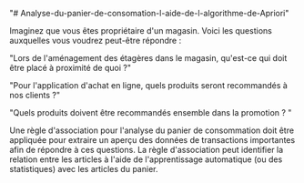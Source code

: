 "# Analyse-du-panier-de-consomation-l-aide-de-l-algorithme-de-Apriori" 

Imaginez que vous êtes propriétaire d'un magasin. Voici les questions auxquelles vous voudrez peut-être répondre :

"Lors de l'aménagement des étagères dans le magasin, qu'est-ce qui doit être placé à proximité de quoi ?"

"Pour l'application d'achat en ligne, quels produits seront recommandés à nos clients ?"

"Quels produits doivent être recommandés ensemble dans la promotion ? "

Une règle d'association pour l'analyse du panier de consommation doit être appliquée pour extraire un aperçu des données de transactions importantes afin de répondre à ces questions. La règle d'association peut identifier la relation entre les articles à l'aide de l'apprentissage automatique (ou des statistiques) avec les articles du panier.
